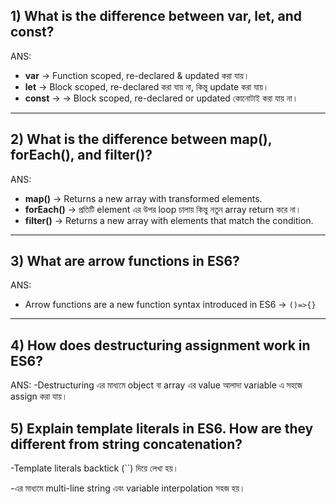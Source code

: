 
## 1) What is the difference between var, let, and const?
ANS:
- **var** → Function scoped, re-declared & updated করা যায়।  
- **let** → Block scoped, re-declared করা যায় না, কিন্তু update করা যায়।  
- **const** → → Block scoped, re-declared or updated কোনোটাই করা যায় না।   

---
## 2) What is the difference between map(), forEach(), and filter()?
ANS:
- **map()** → Returns a new array with transformed elements.  
- **forEach()** → প্রতিটি element এর উপর loop চালায় কিন্তু নতুন array return করে না। 
- **filter()** → Returns a new array with elements that match the condition.  

---

## 3) What are arrow functions in ES6?
ANS:
- Arrow functions are a new function syntax introduced in ES6 → `()=>{}`  
---
## 4) How does destructuring assignment work in ES6?  
ANS:
-Destructuring এর মাধ্যমে object বা array এর value আলাদা variable এ সহজে assign করা যায়।


## 5) Explain template literals in ES6. How are they different from string concatenation?

-Template literals backtick (``) দিয়ে লেখা হয়।

-এর মাধ্যমে multi-line string এবং variable interpolation সহজ হয়।
